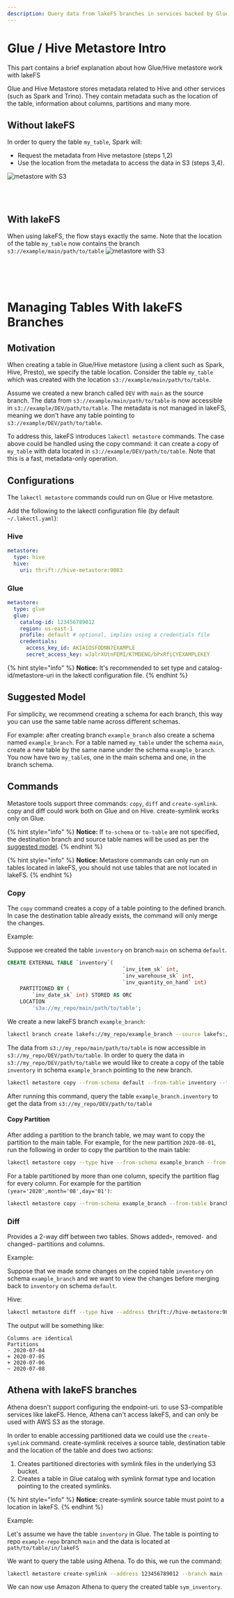 ```yaml
---
description: Query data from lakeFS branches in services backed by Glue/Hive Metastore.
---
```


# Glue / Hive Metastore Intro

This part contains a brief explanation about how Glue/Hive metastore work with lakeFS 

Glue and Hive Metastore stores metadata related to Hive and other services (such as Spark and Trino).
They contain metadata such as the location of the table, information about columns, partitions and many more.

## Without lakeFS 

In order to query the table `my_table`, Spark will: 

* Request the metadata from Hive metastore (steps 1,2)
* Use the location from the metadata to access the data in S3 (steps 3,4).

![metastore with S3](../assets/img/metastore-S3.svg)
  
<br/><br/>

## With lakeFS

When using lakeFS, the flow stays exactly the same. Note that the location of the table `my_table` now contains the branch `s3://example/main/path/to/table`
![metastore with S3](../assets/img/metastore-lakefs.svg)


<br/><br/><br/>

# Managing Tables With lakeFS Branches

## Motivation

When creating a table in Glue/Hive metastore (using a client such as Spark, Hive, Presto), we specify the table location.
Consider the table `my_table` which was created with the location `s3://example/main/path/to/table`.

Assume we created a new branch called `DEV` with `main` as the source branch. 
The data from `s3://example/main/path/to/table` is now accessible in `s3://example/DEV/path/to/table`.
The metadata is not managed in lakeFS, meaning we don't have any table pointing to `s3://example/DEV/path/to/table`.

To address this, lakeFS introduces `lakectl metastore` commands. The case above could be handled using the copy command: it can create a copy of `my_table` with data located in `s3://example/DEV/path/to/table`. Note that this is a fast, metadata-only operation.


## Configurations

The `lakectl metastore` commands could run on Glue or Hive metastore.

Add the following to the lakectl configuration file (by default `~/.lakectl.yaml`):

### Hive

```yaml
metastore:
  type: hive
  hive:
    uri: thrift://hive-metastore:9083
```

### Glue

```yaml
metastore:
  type: glue
  glue:
    catalog-id: 123456789012
    region: us-east-1
    profile: default # optional, implies using a credentials file
    credentials:
      access_key_id: AKIAIOSFODNN7EXAMPLE
      secret_access_key: wJalrXUtnFEMI/K7MDENG/bPxRfiCYEXAMPLEKEY
```

{% hint style="info" %}
**Notice:** It's recommended to set type and catalog-id/metastore-uri in the lakectl configuration file.
{% endhint %}

## Suggested Model

For simplicity, we recommend creating a schema for each branch, this way you can use the same table name across different schemas.

For example:
after creating branch `example_branch` also create a schema named `example_branch`.
For a table named `my_table` under the schema `main`, create a new table by the same name under the schema `example_branch`. You now have two `my_table`s, one in the main schema and one, in the branch schema.


## Commands

Metastore tools support three commands: `copy`, `diff` and `create-symlink`.
copy and diff could work both on Glue and on Hive.
create-symlink works only on Glue.


{% hint style="info" %}
**Notice:** If `to-schema` or `to-table` are not specified, the destination branch and source table names will be used as per the [suggested model](#suggested-model).
{% endhint %}

{% hint style="info" %}
**Notice:** Metastore commands can only run on tables located in lakeFS, you should not use tables that are not located in lakeFS.
{% endhint %}

### Copy

The `copy` command creates a copy of a table pointing to the defined branch.
In case the destination table already exists, the command will only merge the changes.

Example:

Suppose we created the table `inventory` on branch `main` on schema `default`.

```sql
CREATE EXTERNAL TABLE `inventory`(
                                     `inv_item_sk` int,
                                     `inv_warehouse_sk` int,
                                     `inv_quantity_on_hand` int)
    PARTITIONED BY (
        `inv_date_sk` int) STORED AS ORC
    LOCATION
        's3a://my_repo/main/path/to/table';
```

We create a new lakeFS branch `example_branch`:

```bash
lakectl branch create lakefs://my_repo/example_branch --source lakefs://my_repo/main 
```

The data from `s3://my_repo/main/path/to/table` is now accessible in `s3://my_repo/DEV/path/to/table`.
In order to query the data in `s3://my_repo/DEV/path/to/table`
we would like to create a copy of the table `inventory` in schema `example_branch` pointing to the new branch.   

```bash
lakectl metastore copy --from-schema default --from-table inventory --to-schema example_branch --to-table inventory --to-branch example_branch 
```

After running this command, query the table `example_branch.inventory` to get the data from `s3://my_repo/DEV/path/to/table` 

#### Copy Partition

After adding a partition to the branch table, we may want to copy the partition to the main table.
For example, for the new partition `2020-08-01`, run the following in order to copy the partition to the main table:

``` bash
lakectl metastore copy --type hive --from-schema example_branch --from-table inventory --to-schema default --to-table inventory --to-branch main -p 2020-08-01
```

For a table partitioned by more than one column, specify the partition flag for every column. For example for the partition `(year='2020',month='08',day='01')`: 

```bash
lakectl metastore copy --from-schema example_branch --from-table branch_inventory --to-schema default --to-branch main -p 2020 -p 08 -p 01
```

### Diff

Provides a 2-way diff between two tables.
Shows added`+`, removed`-` and changed`~` partitions and columns.


Example:

Suppose that we made some changes on the copied table `inventory` on schema `example_branch` and we want to view the changes before merging back to `inventory` on schema `default`. 

Hive:

```bash
lakectl metastore diff --type hive --address thrift://hive-metastore:9083 --from-schema example_branch --from-table branch --to-schema default --to-table inventory
```

The output will be something like:

```
Columns are identical
Partitions
- 2020-07-04
+ 2020-07-05
+ 2020-07-06
~ 2020-07-08
```

## Athena with lakeFS branches

Athena doesn't support configuring the endpoint-uri. to use S3-compatible services like lakeFS.
Hence, Athena can't access lakeFS, and can only be used with AWS S3 as the storage.

In order to enable accessing partitioned data we could use the `create-symlink` command.
create-symlink receives a source table, destination table and the location of the table and does two actions:

1. Creates partitioned directories with symlink files in the underlying S3 bucket.
1. Creates a table in Glue catalog with symlink format type and location pointing to the created symlinks.

{% hint style="info" %}
**Notice:** create-symlink source table must point to a location in lakeFS.
{% endhint %}


Example:

Let's assume we have the table `inventory` in Glue.
The table is pointing to repo `example-repo` branch `main` and the data is located at `path/to/table/in/lakeFS`

We want to query the table using Athena.
To do this, we run the command:

```bash
lakectl metastore create-symlink --address 123456789012 --branch main --from-schema default --from-table branch_inventory --to-schema default --to-table sym_inventory --repo example-repository --path path/to/table/in/lakeFS
```

We can now use Amazon Athena to query the created table `sym_inventory`.
